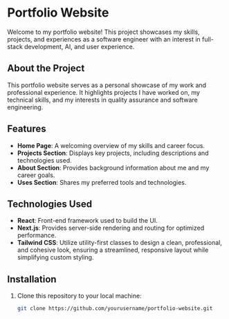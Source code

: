 # Portfolio Website

Welcome to my portfolio website! This project showcases my skills, projects, and experiences as a software engineer with an interest in full-stack development, AI, and user experience.

## About the Project
This portfolio website serves as a personal showcase of my work and professional experience. It highlights projects I have worked on, my technical skills, and my interests in quality assurance and software engineering.

## Features
- **Home Page**: A welcoming overview of my skills and career focus.
- **Projects Section**: Displays key projects, including descriptions and technologies used.
- **About Section**: Provides background information about me and my career goals.
- **Uses Section**: Shares my preferred tools and technologies.

## Technologies Used
- **React**: Front-end framework used to build the UI.
- **Next.js**: Provides server-side rendering and routing for optimized performance.
- **Tailwind CSS**: Utilize utility-first classes to design a clean, professional, and cohesive look, ensuring a streamlined, responsive layout while simplifying custom styling.

## Installation
1. Clone this repository to your local machine:
   ```bash
   git clone https://github.com/yourusername/portfolio-website.git
